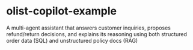 # olist-copilot-example
A multi-agent assistant that answers customer inquiries, proposes refund/return decisions, and explains its reasoning using both structured order data (SQL) and unstructured policy docs (RAG)
